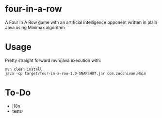 # four-in-a-row
A Four In A Row game with an artificial intelligence opponent written in plain Java using Minimax algorithm

# Usage
Pretty straight forward mvn/java execution with:
```
mvn clean install
java -cp target/four-in-a-row-1.0-SNAPSHOT.jar com.zucchivan.Main
```
# To-Do
- i18n
- tests
